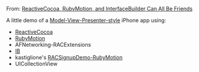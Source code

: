From: [ReactiveCocoa, RubyMotion, and InterfaceBuilder Can All Be Friends][post]

A little demo of a [Model-View-Presenter-style][mvp] iPhone app using:

* [ReactiveCocoa]
* [RubyMotion]
* AFNetworking-RACExtensions
* [IB]
* kastiglione's [RACSignupDemo-RubyMotion][signupdemo]
* UICollectionView

[post]: http://spin.atomicobject.com/?p=99066
[mvp]: http://spin.atomicobject.com/2008/01/30/presenter-first-get-your-triads-talking/
[RubyMotion]:http://rubymotion.com
[ReactiveCocoa]: https://github.com/ReactiveCocoa/ReactiveCocoa
[ib]: https://github.com/yury/ib
[signupdemo]: https://github.com/kastiglione/RACSignupDemo-RubyMotion